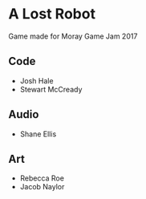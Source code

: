 # A Lost Robot
Game made for Moray Game Jam 2017

## Code
 - Josh Hale
 - Stewart McCready
## Audio
 - Shane Ellis
## Art
 - Rebecca Roe
 - Jacob Naylor
